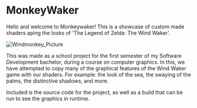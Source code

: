 # MonkeyWaker
Hello and welcome to Monkeywaker!
This is a showcase of custom made shaders aping the looks of 'The Legend of Zelda: The Wind Waker'.

![Windmonkey_Picture](https://github.com/user-attachments/assets/4a2dace1-abcf-4adf-89e6-a3630bedb76e)

This was made as a school project for the first semester of my Software Development bachelor, during a course on computer graphics.
In this, we have attempted to copy many of the graphical features of the Wind Waker game with our shaders. For example: the look of the sea, the swaying of the palms,  the distinctive shadows, and more.

Included is the source code for the project, as well as a build that can be run to see the graphics in runtime.
